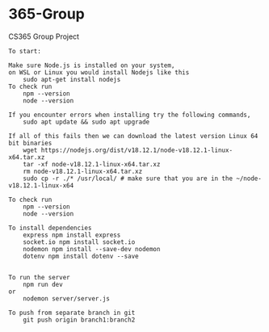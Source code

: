 # 365-Group

CS365 Group Project

    To start:

    Make sure Node.js is installed on your system,
    on WSL or Linux you would install Nodejs like this
        sudo apt-get install nodejs
    To check run
        npm --version
        node --version

    If you encounter errors when installing try the following commands,
        sudo apt update && sudo apt upgrade

    If all of this fails then we can download the latest version Linux 64 bit binaries
        wget https://nodejs.org/dist/v18.12.1/node-v18.12.1-linux-x64.tar.xz
        tar -xf node-v18.12.1-linux-x64.tar.xz
        rm node-v18.12.1-linux-x64.tar.xz
        sudo cp -r ./* /usr/local/ # make sure that you are in the ~/node-v18.12.1-linux-x64

    To check run
        npm --version
        node --version

    To install dependencies
        express npm install express
        socket.io npm install socket.io
        nodemon npm install --save-dev nodemon
        dotenv npm install dotenv --save


    To run the server
        npm run dev
    or
        nodemon server/server.js

    To push from separate branch in git
        git push origin branch1:branch2
